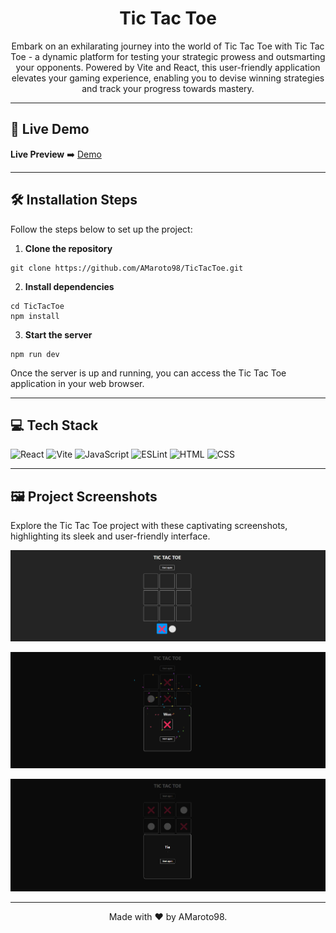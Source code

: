 <div align="center">

# Tic Tac Toe

Embark on an exhilarating journey into the world of Tic Tac Toe with Tic Tac Toe - a dynamic platform for testing your strategic prowess and outsmarting your opponents. Powered by Vite and React, this user-friendly application elevates your gaming experience, enabling you to devise winning strategies and track your progress towards mastery.

</div>

---

## 🚀 Live Demo

**Live Preview** ➡️ [Demo](https://tic-tac-toe-sigma-sooty.vercel.app/)

---

## 🛠️ Installation Steps

Follow the steps below to set up the project:

1. **Clone the repository**

```
git clone https://github.com/AMaroto98/TicTacToe.git
```

2. **Install dependencies**

```
cd TicTacToe
npm install
```

3. **Start the server**

```
npm run dev
```

Once the server is up and running, you can access the Tic Tac Toe application in your web browser.

---

## 💻 Tech Stack

![React](https://img.shields.io/badge/React-20232A?style=for-the-badge&logo=react&logoColor=61DAFB)
![Vite](https://img.shields.io/badge/Vite-646CFF?style=for-the-badge&logo=vite&logoColor=white)
![JavaScript](https://img.shields.io/badge/JavaScript-F7DF1E?style=for-the-badge&logo=javascript&logoColor=black)
![ESLint](https://img.shields.io/badge/ESLint-4B32C3?style=for-the-badge&logo=eslint&logoColor=white)
![HTML](https://img.shields.io/badge/HTML-E34F26?style=for-the-badge&logo=html5&logoColor=white)
![CSS](https://img.shields.io/badge/CSS-1572B6?style=for-the-badge&logo=css3&logoColor=white)

---

## 🖼️ Project Screenshots

Explore the Tic Tac Toe project with these captivating screenshots, highlighting its sleek and user-friendly interface.

![Screenshot](src/assets/Screenshot-one.png)

![Screenshot](src/assets/Screenshot-two.png)

![Screenshot](src/assets/Screenshot-three.png)

---

<div align="center">
Made with ❤️ by AMaroto98.
</div>
